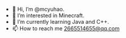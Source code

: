 - 👋 Hi, I’m @mcyuhao.
- 👀 I’m interested in Minecraft.
- 🌱 I’m currently learning Java and C++.
- 📫 How to reach me 2665514655@qq.com

<!---
mcyuhao/mcyuhao is a ✨ special ✨ repository because its `README.md` (this file) appears on your GitHub profile.
You can click the Preview link to take a look at your changes.
--->

